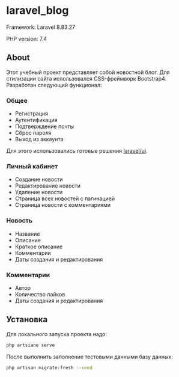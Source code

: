 # laravel_blog

Framework: Laravel 8.83.27

PHP version: 7.4

## About

Этот учебный проект представляет собой новостной блог. Для стилизации сайта использовался CSS-фреймворк Bootstrap4. Разработан следующий функционал:

### Общее

-   Регистрация
-   Аутентификация
-   Подтверждение почты
-   Сброс пароля
-   Выход из аккаунта

Для этого использовались готовые решения [laravel/ui](https://github.com/laravel/ui).

### Личный кабинет

-   Создание новости
-   Редактирование новости
-   Удаление новости
-   Страница всех новостей с пагинацией
-   Страница новости с комментариями

### Новость

-   Название
-   Описание
-   Краткое описание
-   Комментарии
-   Даты создания и редактирования

### Комментарии

-   Автор
-   Количество лайков
-   Даты создания и редактирования

## Установка

Для локального запуска проекта надо:

```sh
php artsiane serve
```

После выполнить заполнение тестовыми данными базу данных:

```sh
php artisan migrate:fresh --seed
```
